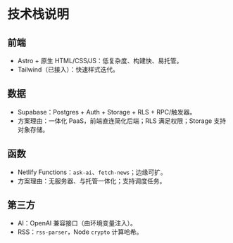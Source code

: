 # 技术栈说明

## 前端

- Astro + 原生 HTML/CSS/JS：低复杂度、构建快、易托管。
- Tailwind（已接入）：快速样式迭代。

## 数据

- Supabase：Postgres + Auth + Storage + RLS + RPC/触发器。
- 方案理由：一体化 PaaS，前端直连简化后端；RLS 满足权限；Storage 支持对象存储。

## 函数

- Netlify Functions：`ask-ai`、`fetch-news`；边缘可扩。
- 方案理由：无服务器、与托管一体化；支持调度任务。

## 第三方

- AI：OpenAI 兼容接口（由环境变量注入）。
- RSS：`rss-parser`，Node `crypto` 计算哈希。
